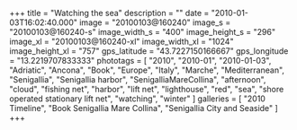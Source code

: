+++
title = "Watching the sea"
description = ""
date = "2010-01-03T16:02:40.000"
image = "20100103@160240"
image_s = "20100103@160240-s"
image_width_s = "400"
image_height_s = "296"
image_xl = "20100103@160240-xl"
image_width_xl = "1024"
image_height_xl = "757"
gps_latitude = "43.7227150166667"
gps_longitude = "13.2219707833333"
phototags = [ "2010", "2010-01", "2010-01-03", "Adriatic", "Ancona", "Book", "Europe", "Italy", "Marche", "Mediterranean", "Senigallia", "Senigallia harbor", "SenigalliaMareCollina", "afternoon", "cloud", "fishing net", "harbor", "lift net", "lighthouse", "red", "sea", "shore operated stationary lift net", "watching", "winter" ]
galleries = [ "2010 Timeline", "Book Senigallia Mare Collina", "Senigallia City and Seaside" ]
+++
